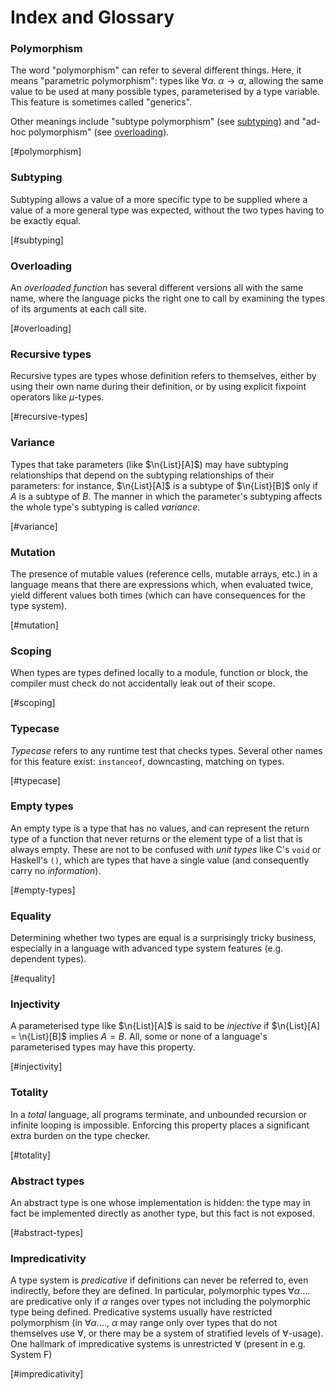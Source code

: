 # Index and Glossary

### Polymorphism

The word "polymorphism" can refer to several different things. Here,
it means "parametric polymorphism": types like $∀α .\; α → α$,
allowing the same value to be used at many possible types,
parameterised by a type variable. This feature is sometimes called
"generics".

Other meanings include "subtype polymorphism" (see
[subtyping](#subtyping)) and "ad-hoc polymorphism" (see
[overloading](#overloading)).

[#polymorphism]

### Subtyping

Subtyping allows a value of a more specific type to be supplied where
a value of a more general type was expected, without the two types
having to be exactly equal.

[#subtyping]

### Overloading

An *overloaded function* has several different versions all with the
same name, where the language picks the right one to call by examining
the types of its arguments at each call site.

[#overloading]

### Recursive types

Recursive types are types whose definition refers to themselves,
either by using their own name during their definition, or by using
explicit fixpoint operators like $μ$-types.

[#recursive-types]

### Variance

Types that take parameters (like $\n{List}[A]$) may have subtyping
relationships that depend on the subtyping relationships of their
parameters: for instance, $\n{List}[A]$ is a subtype of $\n{List}[B]$
only if $A$ is a subtype of $B$. The manner in which the parameter's
subtyping affects the whole type's subtyping is called *variance*.

[#variance]

### Mutation

The presence of mutable values (reference cells, mutable arrays, etc.)
in a language means that there are expressions which, when evaluated
twice, yield different values both times (which can have consequences
for the type system).

[#mutation]

### Scoping

When types are types defined locally to a module, function or
block, the compiler must check do not accidentally leak out
of their scope.

[#scoping]

### Typecase

*Typecase* refers to any runtime test that checks types. Several other
 names for this feature exist: `instanceof`, downcasting, matching on types.

[#typecase]

### Empty types

An empty type is a type that has no values, and can represent the
return type of a function that never returns or the element type of a
list that is always empty. These are not to be confused with *unit
types* like C's `void` or Haskell's `()`, which are types that have a
single value (and consequently carry no *information*).

[#empty-types]

### Equality

Determining whether two types are equal is a surprisingly tricky
business, especially in a language with advanced type system features
(e.g. dependent types).

[#equality]

### Injectivity

A parameterised type like $\n{List}[A]$ is said to be *injective* if
$\n{List}[A] = \n{List}[B]$ implies $A = B$. All, some or none of a
language's parameterised types may have this property.

[#injectivity]

### Totality

In a *total* language, all programs terminate, and unbounded recursion
or infinite looping is impossible. Enforcing this property places a
significant extra burden on the type checker.

[#totality]

### Abstract types

An abstract type is one whose implementation is hidden: the type may
in fact be implemented directly as another type, but this fact is not
exposed.

[#abstract-types]

### Impredicativity

A type system is *predicative* if definitions can never be referred
to, even indirectly,   before they are defined. In particular,
polymorphic types $∀α. \dots$ are predicative only if $α$ ranges over
types not including the polymorphic type being defined. Predicative
systems usually have restricted polymorphism (in $∀α. \dots$, $α$ may
range only over types that do not themselves use $∀$, or there may be
a system of stratified levels of $∀$-usage). One hallmark of
impredicative systems is unrestricted $∀$ (present in e.g. System F)

[#impredicativity]